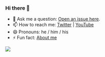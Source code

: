 ### Hi there 👋

<!--
**manoil/manoil** is a ✨ _special_ ✨ repository because its `README.md` (this file) appears on your GitHub profile.

Here are some ideas to get you started:

- 🔭 I’m currently working on ...
- 🌱 I’m currently learning ...
- 👯 I’m looking to collaborate on ...
- 🤔 I’m looking for help with ...
- 💬 Ask me about ...
- 📫 How to reach me: ...
- 😄 Pronouns: ...
- ⚡ Fun fact: ...
-->



- 💬 Ask me a question: [Open an issue here](https://github.com/VirtualOilCake/VirtualOilCake/issues/new).
- 📫 How to reach me: [Twitter](https://twitter.com/virtualoilcake) | [YouTube](https://www.youtube.com/channel/UCCs266kDJJ3OMk-WcqFt6Ng)
- 😄 Pronouns: he / him / his
- ⚡ Fun fact: [About me](https://youtu.be/dQw4w9WgXcQ)

![](https://github-readme-stats.vercel.app/api?username=VirtualOilCake)

